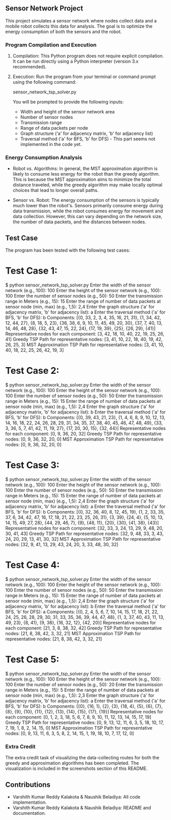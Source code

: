 ## Sensor Network Project

This project simulates a sensor network where nodes collect data and a mobile robot collects this data for analysis. The goal is to optimize the energy consumption of both the sensors and the robot. 

### Program Compilation and Execution

1. Compilation: This Python program does not require explicit compilation. It can be run directly using a Python interpreter (version 3.x recommended).

2. Execution: Run the program from your terminal or command prompt using the following command:

   sensor_network_tsp_solver.py

   You will be prompted to provide the following inputs:

   - Width and height of the sensor network area
   - Number of sensor nodes
   - Transmission range
   - Range of data packets per node
   - Graph structure ('a' for adjacency matrix, 'b' for adjacency list)
   - Traversal method ('a' for BFS, 'b' for DFS) - This part seems not implemented in the code yet.


### Energy Consumption Analysis

- Robot vs. Algorithms: In general, the MST approximation algorithm is likely to consume less energy for the robot than the greedy algorithm. This is because the MST approximation aims to minimize the total distance traveled, while the greedy algorithm may make locally optimal choices that lead to longer overall paths.

- Sensor vs. Robot: The energy consumption of the sensors is typically much lower than the robot's. Sensors primarily consume energy during data transmission, while the robot consumes energy for movement and data collection. However, this can vary depending on the network size, the number of data packets, and the distances between nodes.

## Test Case
The program has been tested with the following test cases:

# Test Case 1:

$ python sensor_network_tsp_solver.py
Enter the width of the sensor network (e.g., 100): 100
Enter the height of the sensor network (e.g., 100): 100
Enter the number of sensor nodes (e.g., 50): 50
Enter the transmission range in Meters (e.g., 15): 15
Enter the range of number of data packets at sensor node (min, max) (e.g., 1,5): 2,4
Enter the graph structure ('a' for adjacency matrix, 'b' for adjacency list): a
Enter the traversal method ('a' for BFS, 'b' for DFS): b
Components: [{0, 33, 2, 3, 4, 35, 16, 21, 31}, {1, 34, 42, 12, 44, 27}, {8, 18, 5, 23}, {36, 38, 6, 9, 10, 11, 45, 49, 20, 30}, {37, 7, 40, 13, 14, 46, 48, 28}, {32, 43, 47, 15, 22, 24}, {17, 19, 39}, {25}, {26, 29}, {41}]
Representative nodes for each component: [3, 42, 18, 10, 40, 22, 19, 25, 26, 41]
Greedy TSP Path for representative nodes: [3, 41, 10, 22, 18, 40, 19, 42, 26, 25, 3]
MST Approximation TSP Path for representative nodes: [3, 41, 10, 40, 18, 22, 25, 26, 42, 19, 3]


# Test Case 2:

$ python sensor_network_tsp_solver.py
Enter the width of the sensor network (e.g., 100): 100
Enter the height of the sensor network (e.g., 100): 100
Enter the number of sensor nodes (e.g., 50): 50
Enter the transmission range in Meters (e.g., 15): 15
Enter the range of number of data packets at sensor node (min, max) (e.g., 1,5): 2,4
Enter the graph structure ('a' for adjacency matrix, 'b' for adjacency list): b
Enter the traversal method ('a' for BFS, 'b' for DFS): b
Components: [{0, 39, 43, 21, 23}, {1, 4, 6, 8, 9, 10, 12, 13, 14, 16, 18, 22, 24, 26, 28, 29, 31, 34, 35, 37, 38, 40, 45, 46, 47, 48, 49}, {33, 3, 36, 5, 7, 41, 42, 11, 19, 27}, {17, 20, 30, 15}, {32, 44}]
Representative nodes for each component: [0, 9, 36, 20, 32]
Greedy TSP Path for representative nodes: [0, 9, 36, 32, 20, 0]
MST Approximation TSP Path for representative nodes: [0, 9, 36, 32, 20, 0]


# Test Case 3:

$ python sensor_network_tsp_solver.py
Enter the width of the sensor network (e.g., 100): 100
Enter the height of the sensor network (e.g., 100): 100
Enter the number of sensor nodes (e.g., 50): 50
Enter the transmission range in Meters (e.g., 15): 15
Enter the range of number of data packets at sensor node (min, max) (e.g., 1,5): 2,4
Enter the graph structure ('a' for adjacency matrix, 'b' for adjacency list): a
Enter the traversal method ('a' for BFS, 'b' for DFS): b
Components: [{0, 32, 36, 40, 8, 12, 45, 19}, {1, 2, 33, 35, 37, 6, 34, 42, 47, 16, 17, 18, 21, 22, 23, 25, 26, 31}, {3, 39}, {24, 4}, {5, 10, 13, 14, 15, 49, 27, 28}, {44, 29, 46, 7}, {9}, {48, 11}, {20}, {30}, {41, 38}, {43}]
Representative nodes for each component: [32, 33, 3, 24, 13, 29, 9, 48, 20, 30, 41, 43]
Greedy TSP Path for representative nodes: [32, 9, 48, 33, 3, 43, 24, 20, 29, 13, 41, 30, 32]
MST Approximation TSP Path for representative nodes: [32, 9, 41, 13, 29, 43, 24, 20, 3, 33, 48, 30, 32]


# Test Case 4:

$ python sensor_network_tsp_solver.py
Enter the width of the sensor network (e.g., 100): 100
Enter the height of the sensor network (e.g., 100): 100
Enter the number of sensor nodes (e.g., 50): 50
Enter the transmission range in Meters (e.g., 15): 15
Enter the range of number of data packets at sensor node (min, max) (e.g., 1,5): 2,4
Enter the graph structure ('a' for adjacency matrix, 'b' for adjacency list): b
Enter the traversal method ('a' for BFS, 'b' for DFS): a
Components: [{0, 2, 4, 5, 6, 7, 10, 14, 15, 17, 18, 21, 22, 24, 25, 26, 28, 29, 30, 31, 33, 35, 36, 39, 44, 47, 48}, {1, 3, 37, 40, 43, 11, 13, 49, 23}, {8, 41}, {9, 38}, {16, 32, 12}, {42, 20}]
Representative nodes for each component: [21, 3, 8, 38, 32, 42]
Greedy TSP Path for representative nodes: [21, 8, 38, 42, 3, 32, 21]
MST Approximation TSP Path for representative nodes: [21, 8, 38, 42, 3, 32, 21]


# Test Case 5:

$ python sensor_network_tsp_solver.py
Enter the width of the sensor network (e.g., 100): 100
Enter the height of the sensor network (e.g., 100): 100
Enter the number of sensor nodes (e.g., 50): 20
Enter the transmission range in Meters (e.g., 15): 5
Enter the range of number of data packets at sensor node (min, max) (e.g., 1,5): 2,3
Enter the graph structure ('a' for adjacency matrix, 'b' for adjacency list): a
Enter the traversal method ('a' for BFS, 'b' for DFS): b
Components: [{0}, {16, 1}, {2}, {3}, {18, 4}, {5}, {6}, {7}, {8}, {9}, {10}, {11}, {12}, {13}, {14}, {15}, {17}, {19}]
Representative nodes for each component: [0, 1, 2, 3, 18, 5, 6, 7, 8, 9, 10, 11, 12, 13, 14, 15, 17, 19]
Greedy TSP Path for representative nodes: [0, 9, 13, 12, 11, 6, 3, 5, 18, 10, 17, 7, 19, 1, 8, 2, 14, 15, 0]
MST Approximation TSP Path for representative nodes: [0, 9, 13, 11, 6, 3, 5, 8, 2, 14, 15, 1, 19, 18, 10, 7, 17, 12, 0]



### Extra Credit

The extra credit task of visualizing the data-collecting routes for both the greedy and approximation algorithms has been completed. The visualization is included in the screenshots section of this README.

## Contributions
- Varshith Kumar Reddy Kalakota & Naushik Beladiya: All code implementation.
- Varshith Kumar Reddy Kalakota & Naushik Beladiya: README and documentation.
